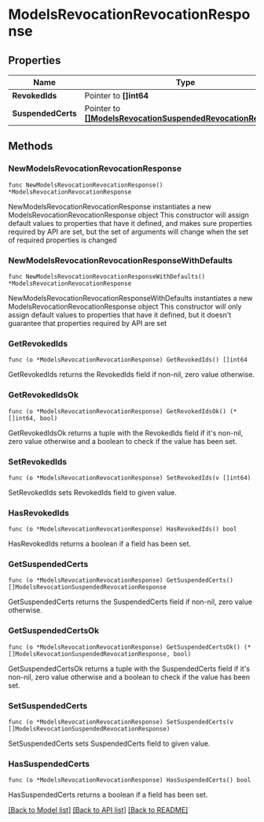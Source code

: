 # ModelsRevocationRevocationResponse

## Properties

Name | Type | Description | Notes
------------ | ------------- | ------------- | -------------
**RevokedIds** | Pointer to **[]int64** |  | [optional] 
**SuspendedCerts** | Pointer to [**[]ModelsRevocationSuspendedRevocationResponse**](ModelsRevocationSuspendedRevocationResponse.md) |  | [optional] 

## Methods

### NewModelsRevocationRevocationResponse

`func NewModelsRevocationRevocationResponse() *ModelsRevocationRevocationResponse`

NewModelsRevocationRevocationResponse instantiates a new ModelsRevocationRevocationResponse object
This constructor will assign default values to properties that have it defined,
and makes sure properties required by API are set, but the set of arguments
will change when the set of required properties is changed

### NewModelsRevocationRevocationResponseWithDefaults

`func NewModelsRevocationRevocationResponseWithDefaults() *ModelsRevocationRevocationResponse`

NewModelsRevocationRevocationResponseWithDefaults instantiates a new ModelsRevocationRevocationResponse object
This constructor will only assign default values to properties that have it defined,
but it doesn't guarantee that properties required by API are set

### GetRevokedIds

`func (o *ModelsRevocationRevocationResponse) GetRevokedIds() []int64`

GetRevokedIds returns the RevokedIds field if non-nil, zero value otherwise.

### GetRevokedIdsOk

`func (o *ModelsRevocationRevocationResponse) GetRevokedIdsOk() (*[]int64, bool)`

GetRevokedIdsOk returns a tuple with the RevokedIds field if it's non-nil, zero value otherwise
and a boolean to check if the value has been set.

### SetRevokedIds

`func (o *ModelsRevocationRevocationResponse) SetRevokedIds(v []int64)`

SetRevokedIds sets RevokedIds field to given value.

### HasRevokedIds

`func (o *ModelsRevocationRevocationResponse) HasRevokedIds() bool`

HasRevokedIds returns a boolean if a field has been set.

### GetSuspendedCerts

`func (o *ModelsRevocationRevocationResponse) GetSuspendedCerts() []ModelsRevocationSuspendedRevocationResponse`

GetSuspendedCerts returns the SuspendedCerts field if non-nil, zero value otherwise.

### GetSuspendedCertsOk

`func (o *ModelsRevocationRevocationResponse) GetSuspendedCertsOk() (*[]ModelsRevocationSuspendedRevocationResponse, bool)`

GetSuspendedCertsOk returns a tuple with the SuspendedCerts field if it's non-nil, zero value otherwise
and a boolean to check if the value has been set.

### SetSuspendedCerts

`func (o *ModelsRevocationRevocationResponse) SetSuspendedCerts(v []ModelsRevocationSuspendedRevocationResponse)`

SetSuspendedCerts sets SuspendedCerts field to given value.

### HasSuspendedCerts

`func (o *ModelsRevocationRevocationResponse) HasSuspendedCerts() bool`

HasSuspendedCerts returns a boolean if a field has been set.


[[Back to Model list]](../README.md#documentation-for-models) [[Back to API list]](../README.md#documentation-for-api-endpoints) [[Back to README]](../README.md)


